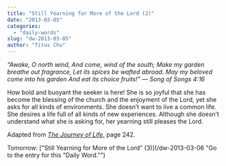 ```yaml
---
title: "Still Yearning for More of the Lord (2)"
date: "2013-03-05"
categories: 
  - "daily-words"
slug: "dw-2013-03-05"
author: "Titus Chu"
---
```


_“Awake, O north wind,_ _And come, wind of the south;_ _Make my garden breathe out fragrance,_ _Let its spices be wafted abroad._ _May my beloved come into his garden_ _And eat its choice fruits!”_ _— Song of Songs 4:16_

How bold and buoyant the seeker is here! She is so joyful that she has become the blessing of the church and the enjoyment of the Lord, yet she asks for all kinds of environments. She doesn’t want to live a common life. She desires a life full of all kinds of new experiences. Although she doesn’t understand what she is asking for, her yearning still pleases the Lord.

Adapted from _[The Journey of Life,](/book-journey "Go to the listing for this book.")_ page 242.

Tomorrow: ["Still Yearning for More of the Lord" (3)](/dw-2013-03-06 "Go to the entry for this "Daily Word."")
